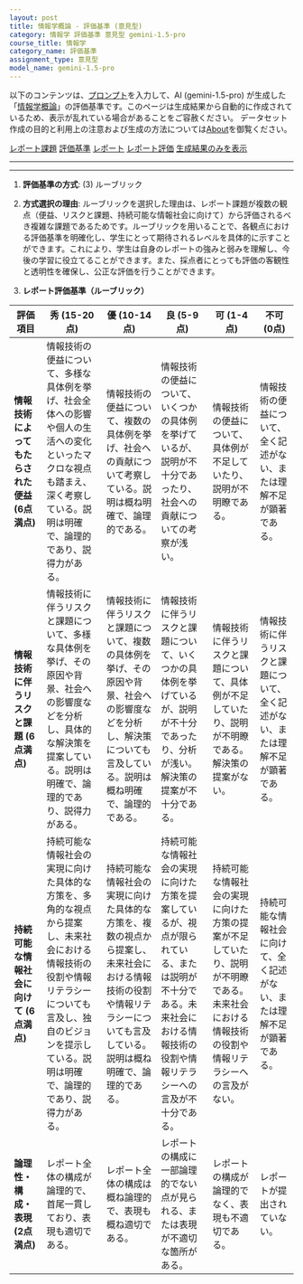 ```yaml
---
layout: post
title: 情報学概論 - 評価基準 (意見型)
category: 情報学 評価基準 意見型 gemini-1.5-pro
course_title: 情報学
category_name: 評価基準
assignment_type: 意見型
model_name: gemini-1.5-pro
---
```


以下のコンテンツは、[プロンプト](https://github.com/takedatoshiyuki/synthetic_assignments/tree/main/generated/情報学/gemini-1.5-pro/prompt_評価基準-意見型.md)を入力して、AI (gemini-1.5-pro) が生成した「[情報学概論](/contents/情報学/)」の評価基準です。このページは生成結果から自動的に作成されているため、表示が乱れている場合があることをご容赦ください。
データセット作成の目的と利用上の注意および生成の方法については[About](/About)を御覧ください。

[レポート課題](../レポート課題-意見型)
[評価基準](../評価基準-意見型)
[レポート](../レポート-意見型)
[レポート評価](../レポート評価-意見型)
[生成結果のみを表示](https://github.com/takedatoshiyuki/synthetic_assignments/tree/main/generated/情報学/gemini-1.5-pro/評価基準-意見型.md)
  

***
***
  
1. **評価基準の方式**: (3) ルーブリック

2. **方式選択の理由**: ルーブリックを選択した理由は、レポート課題が複数の観点（便益、リスクと課題、持続可能な情報社会に向けて）から評価されるべき複雑な課題であるためです。ルーブリックを用いることで、各観点における評価基準を明確化し、学生にとって期待されるレベルを具体的に示すことができます。これにより、学生は自身のレポートの強みと弱みを理解し、今後の学習に役立てることができます。また、採点者にとっても評価の客観性と透明性を確保し、公正な評価を行うことができます。

3. **レポート評価基準（ルーブリック）**

| 評価項目 | 秀 (15-20点) | 優 (10-14点) | 良 (5-9点) | 可 (1-4点) | 不可 (0点) |
|---|---|---|---|---|---|
| **情報技術によってもたらされた便益 (6点満点)** | 情報技術の便益について、多様な具体例を挙げ、社会全体への影響や個人の生活への変化といったマクロな視点も踏まえ、深く考察している。説明は明確で、論理的であり、説得力がある。 | 情報技術の便益について、複数の具体例を挙げ、社会への貢献について考察している。説明は概ね明確で、論理的である。 | 情報技術の便益について、いくつかの具体例を挙げているが、説明が不十分であったり、社会への貢献についての考察が浅い。 | 情報技術の便益について、具体例が不足していたり、説明が不明瞭である。 | 情報技術の便益について、全く記述がない、または理解不足が顕著である。 |
| **情報技術に伴うリスクと課題 (6点満点)** | 情報技術に伴うリスクと課題について、多様な具体例を挙げ、その原因や背景、社会への影響度などを分析し、具体的な解決策を提案している。説明は明確で、論理的であり、説得力がある。 | 情報技術に伴うリスクと課題について、複数の具体例を挙げ、その原因や背景、社会への影響度などを分析し、解決策についても言及している。説明は概ね明確で、論理的である。 | 情報技術に伴うリスクと課題について、いくつかの具体例を挙げているが、説明が不十分であったり、分析が浅い。解決策の提案が不十分である。 | 情報技術に伴うリスクと課題について、具体例が不足していたり、説明が不明瞭である。解決策の提案がない。 | 情報技術に伴うリスクと課題について、全く記述がない、または理解不足が顕著である。 |
| **持続可能な情報社会に向けて (6点満点)** | 持続可能な情報社会の実現に向けた具体的な方策を、多角的な視点から提案し、未来社会における情報技術の役割や情報リテラシーについても言及し、独自のビジョンを提示している。説明は明確で、論理的であり、説得力がある。 | 持続可能な情報社会の実現に向けた具体的な方策を、複数の視点から提案し、未来社会における情報技術の役割や情報リテラシーについても言及している。説明は概ね明確で、論理的である。 | 持続可能な情報社会の実現に向けた方策を提案しているが、視点が限られている、または説明が不十分である。未来社会における情報技術の役割や情報リテラシーへの言及が不十分である。 | 持続可能な情報社会の実現に向けた方策の提案が不足していたり、説明が不明瞭である。未来社会における情報技術の役割や情報リテラシーへの言及がない。 | 持続可能な情報社会に向けて、全く記述がない、または理解不足が顕著である。 |
| **論理性・構成・表現 (2点満点)** | レポート全体の構成が論理的で、首尾一貫しており、表現も適切である。 | レポート全体の構成は概ね論理的で、表現も概ね適切である。 | レポートの構成に一部論理的でない点が見られる、または表現が不適切な箇所がある。 | レポートの構成が論理的でなく、表現も不適切である。 | レポートが提出されていない。 |
